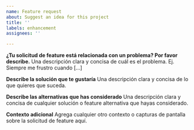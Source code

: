 ```yaml
---
name: Feature request
about: Suggest an idea for this project
title: ''
labels: enhancement
assignees: ''

---
```


**¿Tu solicitud de feature está relacionada con un problema? Por favor describe.**
Una descripción clara y concisa de cuál es el problema. Ej. Siempre me frustro cuando [...]

**Describe la solución que te gustaría**
Una descripción clara y concisa de lo que quieres que suceda.

**Describe las alternativas que has considerado**
Una descripción clara y concisa de cualquier solución o feature alternativa que hayas considerado.

**Contexto adicional**
Agrega cualquier otro contexto o capturas de pantalla sobre la solicitud de feature aquí. 